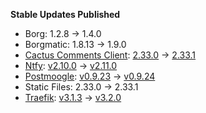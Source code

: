 **Stable Updates Published**

* Borg: 1.2.8 -> 1.4.0
* Borgmatic: 1.8.13 -> 1.9.0
* [Cactus Comments Client](https://gitlab.com/cactus-comments/cactus-client): [2.33.0](https://gitlab.com/cactus-comments/cactus-client/-/tags/2.33.0) -> [2.33.1](https://gitlab.com/cactus-comments/cactus-client/-/tags/2.33.1)
* [Ntfy](https://github.com/binwiederhier/ntfy): [v2.10.0](https://github.com/binwiederhier/ntfy/releases/tag/v2.10.0) -> [v2.11.0](https://github.com/binwiederhier/ntfy/releases/tag/v2.11.0)
* [Postmoogle](https://github.com/etkecc/postmoogle): [v0.9.23](https://github.com/etkecc/postmoogle/releases/tag/v0.9.23) -> [v0.9.24](https://github.com/etkecc/postmoogle/releases/tag/v0.9.24)
* Static Files: 2.33.0 -> 2.33.1
* [Traefik](https://github.com/traefik/traefik): [v3.1.3](https://github.com/traefik/traefik/releases/tag/v3.1.3) -> [v3.2.0](https://github.com/traefik/traefik/releases/tag/v3.2.0)
